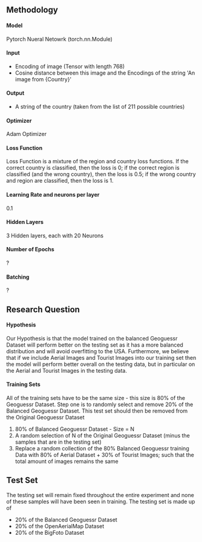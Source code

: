 
## Methodology

#### Model
Pytorch Nueral Netowrk (torch.nn.Module)
#### Input
 - Encoding of image (Tensor with length 768)
 - Cosine distance between this image and the Encodings of the string 'An image from {Country}'
#### Output
 - A string of the country (taken from the list of 211 possible countries)
#### Optimizer
Adam Optimizer
#### Loss Function
Loss Function is a mixture of the region and country loss functions. If the correct country is classified, then the loss is 0; if the correct region is classified (and the wrong country), then the loss is 0.5; if the wrong country and region are classified, then the loss is 1.
#### Learning Rate and neurons per layer
0.1
#### Hidden Layers
3 Hidden layers, each with 20 Neurons
#### Number of Epochs
?
#### Batching
?
## Research Question

#### Hypothesis
Our Hypothesis is that the model trained on the balanced Geoguessr Dataset will perform better on the testing set as it has a more balanced distribution and will avoid overfitting to the USA. Furthermore, we believe that if we include Aerial Images and Tourist Images into our training set then the model will perform better overall on the testing data, but in particular on the Aerial and Tourist Images in the testing data.
#### Training Sets
All of the training sets have to be the same size - this size is 80% of the Geoguessr Dataset. Step one is to randomly select and remove 20% of the Balanced Geoguessr Dataset. This test set should then be removed from the Original Geoguessr Dataset 

1. 80% of Balanced Geoguessr Dataset - Size = N
2. A random selection of N of the Original Geoguessr Dataset (minus the samples that are in the testing set)
3. Replace a random collection of the 80% Balanced Geoguessr training Data with  80% of Aerial Dataset + 30% of Tourist Images; such that the total amount of images remains the same
## Test Set

The testing set will remain fixed throughout the entire experiment and none of these samples will have been seen in training. The testing set is made up of
 - 20% of the Balanced Geoguessr Dataset
 - 20% of the OpenAerialMap Dataset
 - 20% of the BigFoto Dataset
